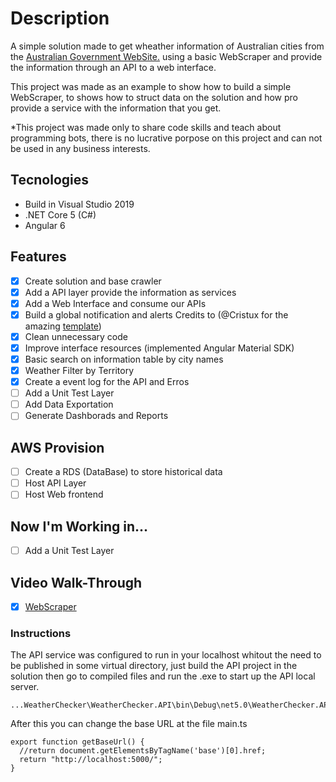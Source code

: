 # Description
A simple solution made to get wheather information of Australian cities from the [Australian Government WebSite.](http://www.bom.gov.au/australia/index.shtml) using a basic WebScraper and provide the information through an API to a web interface.

This project was made as an example to show how to build a simple WebScraper, to shows how to struct data on the solution and how pro provide a service with the information that you get.

*This project was made only to share code skills and teach about programming bots, there is no lucrative porpose on this project and can not be used in any business interests.

## Tecnologies
- Build in Visual Studio 2019
- .NET Core 5 (C#)
- Angular 6

## Features
* [X] Create solution and base crawler
* [X] Add a API layer provide the information as services
* [X] Add a Web Interface and consume our APIs
* [X] Build a global notification and alerts Credits to \(@Cristux for the amazing [template](https://stackblitz.com/edit/angular-notification-service)\)
* [X] Clean unnecessary code
* [X] Improve interface resources (implemented Angular Material SDK)
* [X] Basic search on information table by city names
* [X] Weather Filter by Territory
* [X] Create a event log for the API and Erros
* [ ] Add a Unit Test Layer
* [ ] Add Data Exportation
* [ ] Generate Dashborads and Reports

## AWS Provision
* [ ] Create a RDS (DataBase) to store historical data
* [ ] Host API Layer
* [ ] Host Web frontend

## Now I'm Working in...
* [ ] Add a Unit Test Layer

## Video Walk-Through
* [X] [WebScraper](https://youtu.be/eYQpF0J_Yso)

### Instructions
The API service was configured to run in your localhost whitout the need to be published in some virtual directory, just build the API project in the solution then go to compiled files and run the .exe to start up the API local server.
```
...WeatherChecker\WeatherChecker.API\bin\Debug\net5.0\WeatherChecker.API.exe
```
After this you can change the base URL at the file main.ts
```
export function getBaseUrl() {
  //return document.getElementsByTagName('base')[0].href;
  return "http://localhost:5000/";
}
```
